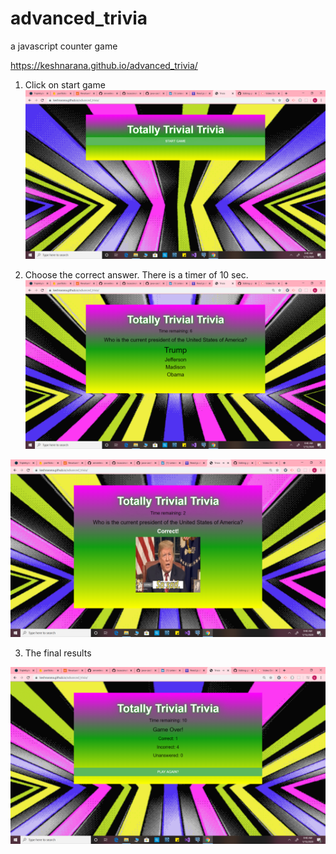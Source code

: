 # advanced_trivia

a javascript counter game 

https://keshnarana.github.io/advanced_trivia/

1. Click on start game
![](Screenshot%20(58).png)

2. Choose the correct answer. There is a timer of 10 sec.
![](Screenshot%20(59).png)

![](Screenshot%20(60).png)

3. The final results

![](Screenshot%20(61).png)
